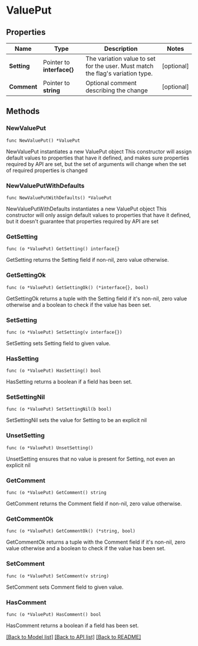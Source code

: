 # ValuePut

## Properties

Name | Type | Description | Notes
------------ | ------------- | ------------- | -------------
**Setting** | Pointer to **interface{}** | The variation value to set for the user. Must match the flag&#39;s variation type. | [optional] 
**Comment** | Pointer to **string** | Optional comment describing the change | [optional] 

## Methods

### NewValuePut

`func NewValuePut() *ValuePut`

NewValuePut instantiates a new ValuePut object
This constructor will assign default values to properties that have it defined,
and makes sure properties required by API are set, but the set of arguments
will change when the set of required properties is changed

### NewValuePutWithDefaults

`func NewValuePutWithDefaults() *ValuePut`

NewValuePutWithDefaults instantiates a new ValuePut object
This constructor will only assign default values to properties that have it defined,
but it doesn't guarantee that properties required by API are set

### GetSetting

`func (o *ValuePut) GetSetting() interface{}`

GetSetting returns the Setting field if non-nil, zero value otherwise.

### GetSettingOk

`func (o *ValuePut) GetSettingOk() (*interface{}, bool)`

GetSettingOk returns a tuple with the Setting field if it's non-nil, zero value otherwise
and a boolean to check if the value has been set.

### SetSetting

`func (o *ValuePut) SetSetting(v interface{})`

SetSetting sets Setting field to given value.

### HasSetting

`func (o *ValuePut) HasSetting() bool`

HasSetting returns a boolean if a field has been set.

### SetSettingNil

`func (o *ValuePut) SetSettingNil(b bool)`

 SetSettingNil sets the value for Setting to be an explicit nil

### UnsetSetting
`func (o *ValuePut) UnsetSetting()`

UnsetSetting ensures that no value is present for Setting, not even an explicit nil
### GetComment

`func (o *ValuePut) GetComment() string`

GetComment returns the Comment field if non-nil, zero value otherwise.

### GetCommentOk

`func (o *ValuePut) GetCommentOk() (*string, bool)`

GetCommentOk returns a tuple with the Comment field if it's non-nil, zero value otherwise
and a boolean to check if the value has been set.

### SetComment

`func (o *ValuePut) SetComment(v string)`

SetComment sets Comment field to given value.

### HasComment

`func (o *ValuePut) HasComment() bool`

HasComment returns a boolean if a field has been set.


[[Back to Model list]](../README.md#documentation-for-models) [[Back to API list]](../README.md#documentation-for-api-endpoints) [[Back to README]](../README.md)


